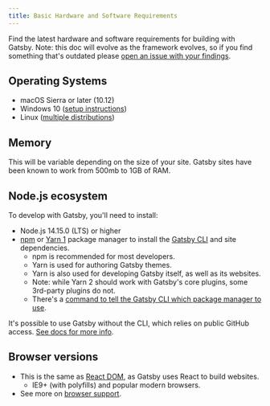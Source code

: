 ```yaml
---
title: Basic Hardware and Software Requirements
---
```


Find the latest hardware and software requirements for building with Gatsby. Note: this doc will evolve as the framework evolves, so if you find something that's outdated please [open an issue with your findings](/contributing/how-to-file-an-issue/).

## Operating Systems

- macOS Sierra or later (10.12)
- Windows 10 ([setup instructions](/docs/how-to/local-development/gatsby-on-windows/))
- Linux ([multiple distributions](/docs/how-to/local-development/gatsby-on-linux/))

## Memory

This will be variable depending on the size of your site. Gatsby sites have been known to work from 500mb to 1GB of RAM.

## Node.js ecosystem

To develop with Gatsby, you'll need to install:

- Node.js 14.15.0 (LTS) or higher
- [npm](https://www.npmjs.com/) or [Yarn 1](https://classic.yarnpkg.com/lang/en/) package manager to install the [Gatsby CLI](/docs/reference/gatsby-cli/) and site dependencies.
  - npm is recommended for most developers.
  - Yarn is used for authoring Gatsby themes.
  - Yarn is also used for developing Gatsby itself, as well as its websites.
  - Note: while Yarn 2 should work with Gatsby's core plugins, some 3rd-party plugins do not.
  - There's a [command to tell the Gatsby CLI which package manager to use](/docs/reference/gatsby-cli/#how-to-change-your-default-package-manager-for-your-next-project).

It's possible to use Gatsby without the CLI, which relies on public GitHub access. [See docs for more info](/docs/using-gatsby-professionally/using-gatsby-professionally/setting-up-gatsby-without-gatsby-new/).

## Browser versions

- This is the same as [React DOM](https://reactjs.org/docs/react-dom.html#browser-support), as Gatsby uses React to build websites.
  - IE9+ (with polyfills) and popular modern browsers.
- See more on [browser support](/docs/how-to/custom-configuration/browser-support/).
